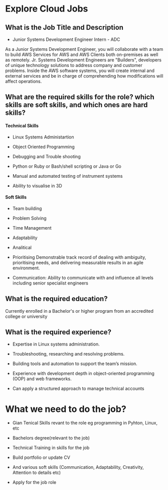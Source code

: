# Explore Cloud Jobs

##  What is the Job Title and Description
* Junior Systems Development Engineer Intern - ADC

As a Junior Systems Development Engineer, you will collaborate with a team to build AWS Services for AWS and AWS Clients both on-premises as well as remotely. Jr. Systems Development Engineers are "Builders", developers of unique technology solutions to address company and customer problems. Inside the AWS software systems, you will create internal and external services and be in charge of comprehending how modifications will affect operations.

## What are the required skills for the role? which skills are soft skills, and which ones are hard skills? 

#### Technical Skills

* Linux Systems Administartion

* Object Oriented Programming

* Debugging and Trouble shooting

* Python or Ruby or Bash/shell scripting or Java or Go

* Manual and automated testing of instrument systems

* Ability to visualise in 3D


#### Soft Skills

* Team building

* Problem Solving

* Time Management

* Adaptability

* Analitical

* Prioritising
Demonstrable track record of dealing with ambiguity, prioritising needs, and delivering measurable results in an agile environment.

* Communication: Ability to communicate with and influence all levels including senior specialist engineers

## What is the required education?

Currently enrolled in a Bachelor's or higher program from an accredited college or university 


## What is the required experience? 

* Expertise in Linux systems administration.

* Troubleshooting, researching and resolving problems.

* Building tools and automation to support the team’s mission.

* Experience with development depth in object-oriented programming (OOP) and web frameworks.

* Can apply a structured approach to manage technical accounts

# What we need to do the job?
 

* Gian Tenical Skills revant to the role eg programming in Pyhton, Linux, etc

* Bachelors degree(relevant to the job)
* Technical Training in skills for the job
* Build portfolio or update CV
* And various soft skills (Communication, Adaptability, Creativity, Attention to details etc)

* Apply for the job role
